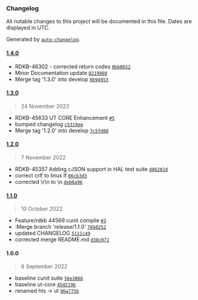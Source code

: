 ### Changelog

All notable changes to this project will be documented in this file. Dates are displayed in UTC.

Generated by [`auto-changelog`](https://github.com/CookPete/auto-changelog).

#### [1.4.0](https://github.com/comcast-sky/rdk-components-ut-core/compare/1.3.0...1.4.0)

- RDKB-46302 - corrected return codes [`0bb0652`](https://github.com/comcast-sky/rdk-components-ut-core/commit/0bb06527ef93f27de68d38c96e4173278eb30fdb)
- Minor Documentation update [`8219860`](https://github.com/comcast-sky/rdk-components-ut-core/commit/8219860f65d8cce03a46c6a08139c6145c61b25f)
- Merge tag '1.3.0' into develop [`9b94953`](https://github.com/comcast-sky/rdk-components-ut-core/commit/9b94953375812354026ca24ff9c17ea47a49d5ff)

#### [1.3.0](https://github.com/comcast-sky/rdk-components-ut-core/compare/1.2.0...1.3.0)

> 24 November 2022

- RDKB-45633 UT CORE Enhancement [`#5`](https://github.com/comcast-sky/rdk-components-ut-core/pull/5)
- bumped changelog [`c5319ee`](https://github.com/comcast-sky/rdk-components-ut-core/commit/c5319ee84d00d1effa76280f43a0365d9a460db7)
- Merge tag '1.2.0' into develop [`7c5fd08`](https://github.com/comcast-sky/rdk-components-ut-core/commit/7c5fd08553506299c41a25393ea2dd14bfc3a3bb)

#### [1.2.0](https://github.com/comcast-sky/rdk-components-ut-core/compare/1.1.0...1.2.0)

> 7 November 2022

- RDKB-45357 Adding cJSON support in HAL test suite [`d86282d`](https://github.com/comcast-sky/rdk-components-ut-core/commit/d86282d759697ac00a35185bcbe5bc6b34896b77)
- correct crlf to linux lf [`86cb3d3`](https://github.com/comcast-sky/rdk-components-ut-core/commit/86cb3d39dfe1c4fe0777c3bb0675f4d9708dd0be)
- corrected \r\n to \n [`deb0a96`](https://github.com/comcast-sky/rdk-components-ut-core/commit/deb0a96f08fcbe437958ad1778e56289d24218d7)

#### [1.1.0](https://github.com/comcast-sky/rdk-components-ut-core/compare/1.0.0...1.1.0)

> 10 October 2022

- Feature/rdkb 44569 cunit compile [`#3`](https://github.com/comcast-sky/rdk-components-ut-core/pull/3)
- :Merge branch 'release/1.1.0' [`76b0252`](https://github.com/comcast-sky/rdk-components-ut-core/commit/76b025215c0966dd0c11390fa3c6fc5b4ea12d9f)
- updated CHANGELOG [`5111c49`](https://github.com/comcast-sky/rdk-components-ut-core/commit/5111c49d838ee2246e85b8ebce91a3626e1ef2de)
- corrected merge README.md [`d38c071`](https://github.com/comcast-sky/rdk-components-ut-core/commit/d38c0713f102b1be6cbaa23d84adc47d8a61a792)

#### 1.0.0

> 6 September 2022

- baseline cunit suite [`56e3866`](https://github.com/comcast-sky/rdk-components-ut-core/commit/56e38665c973d9a9e6b68e8495c82d0b1eaf048e)
- baseline ut-core [`45d219b`](https://github.com/comcast-sky/rdk-components-ut-core/commit/45d219bf2b6a2091c321201ed0bdcad6715edcbb)
- renamed hts -&gt; ut [`96a775b`](https://github.com/comcast-sky/rdk-components-ut-core/commit/96a775b8d21f577c61476e4f697733f41443a69f)
